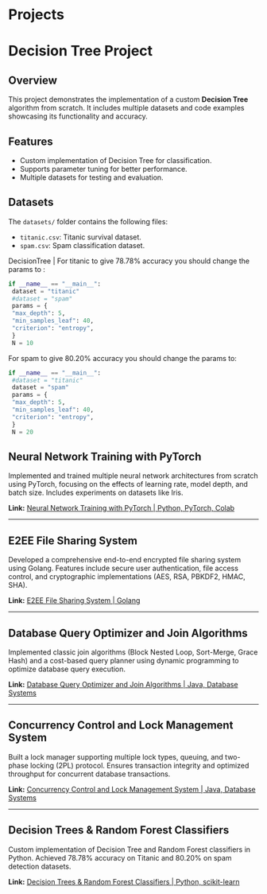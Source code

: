 # Projects
# Decision Tree Project

## Overview
This project demonstrates the implementation of a custom **Decision Tree** algorithm from scratch. It includes multiple datasets and code examples showcasing its functionality and accuracy.

## Features
- Custom implementation of Decision Tree for classification.
- Supports parameter tuning for better performance.
- Multiple datasets for testing and evaluation.

## Datasets
The `datasets/` folder contains the following files:
- `titanic.csv`: Titanic survival dataset.
- `spam.csv`: Spam classification dataset.
  


DecisionTree | 
For titanic to give 78.78% accuracy you should change
the params to :
```python
if __name__ == "__main__":
 dataset = "titanic"
 #dataset = "spam"
 params = {
 "max_depth": 5,
 "min_samples_leaf": 40,
 "criterion": "entropy",
 }
 N = 10
```

For spam to give 80.20% accuracy you should change the
params to:
```python
if __name__ == "__main__":
 #dataset = "titanic"
 dataset = "spam"
 params = {
 "max_depth": 5,
 "min_samples_leaf": 40,
 "criterion": "entropy",
 }
 N = 20
 ```


## Neural Network Training with PyTorch
Implemented and trained multiple neural network architectures from scratch using PyTorch, focusing on the effects of learning rate, model depth, and batch size. Includes experiments on datasets like Iris.

**Link:** [Neural Network Training with PyTorch | Python, PyTorch, Colab](https://github.com/Fatemeh110/Neural-Networks-training/tree/main)

---

## E2EE File Sharing System
Developed a comprehensive end-to-end encrypted file sharing system using Golang. Features include secure user authentication, file access control, and cryptographic implementations (AES, RSA, PBKDF2, HMAC, SHA).

**Link:** [E2EE File Sharing System | Golang](https://gitfront.io/r/fauti/oKjwY9KgsX5P/A-Secure-File-Sharing-System/)

---

## Database Query Optimizer and Join Algorithms
Implemented classic join algorithms (Block Nested Loop, Sort-Merge, Grace Hash) and a cost-based query planner using dynamic programming to optimize database query execution.

**Link:** [Database Query Optimizer and Join Algorithms | Java, Database Systems](https://gitfront.io/r/fauti/2NVuc6cU9cij/Database-Query-Optimizer-and-Join-Algorithms/)

---

## Concurrency Control and Lock Management System
Built a lock manager supporting multiple lock types, queuing, and two-phase locking (2PL) protocol. Ensures transaction integrity and optimized throughput for concurrent database transactions.

**Link:** [Concurrency Control and Lock Management System | Java, Database Systems](https://gitfront.io/r/fauti/hymZXTT1arkK/Concurrency-Lock/)

---

## Decision Trees & Random Forest Classifiers
Custom implementation of Decision Tree and Random Forest classifiers in Python. Achieved 78.78% accuracy on Titanic and 80.20% on spam detection datasets.

**Link:** [Decision Trees & Random Forest Classifiers | Python, scikit-learn](https://github.com/Fatemeh110/Decision-Tree-Classifier)
